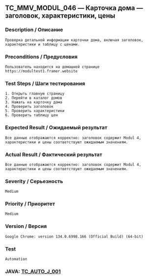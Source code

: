 ## TC_MMV_MODUL_046 — Карточка дома — заголовок, характеристики, цены

### Description / Описание
    Проверка детальной информации карточки дома, включая заголовок, 
    характеристики и таблицу с ценами.

### Preconditions / Предусловия
    Пользователь находится на домашней странице https://modultest1.framer.website

### Test Steps / Шаги тестирования
    1. Открыть главную страницу
    2. Перейти в каталог домов
    3. Нажать на карточку дома
    4. Проверить заголовок
    5. Проверить характеристики
    6. Проверить таблицу цен

### Expected Result / Ожидаемый результат
    Все данные отображаются корректно: заголовок содержит Modul 4, 
    характеристики и цены соответствуют ожидаемым значениям.

### Actual Result / Фактический результат
    Все данные отображаются корректно: заголовок содержит Modul 4, 
    характеристики и цены соответствуют ожидаемым значениям.

### Severity / Серьезность
    Medium

### Priority / Приоритет
    Medium

### Version / Версия
    Google Chrome: version 134.0.6998.166 (Official Build) (64-bit)

### Test
    Automation

### JAVA: [TC_AUTO_J_001](https://github.com/dema28/BreakToMake/blob/main/src/test/java/com/breaktomake/tests/HouseDetailsPageTest.java)